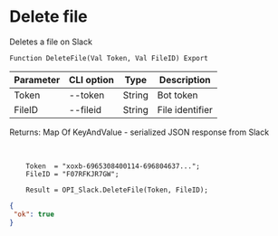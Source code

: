 ﻿---
sidebar_position: 4
---

# Delete file
 Deletes a file on Slack



`Function DeleteFile(Val Token, Val FileID) Export`

  | Parameter | CLI option | Type | Description |
  |-|-|-|-|
  | Token | --token | String | Bot token |
  | FileID | --fileid | String | File identifier |

  
  Returns:  Map Of KeyAndValue - serialized JSON response from Slack

<br/>




```bsl title="Code example"
    Token  = "xoxb-6965308400114-696804637...";
    FileID = "F07RFKJR7GW";

    Result = OPI_Slack.DeleteFile(Token, FileID);
```
 



```json title="Result"
{
 "ok": true
}
```
